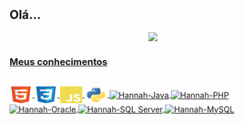 ## Olá...

<div align="center">
  <a href="https://github.com/hnnhlima">
  <img height="180em" src="https://github-readme-stats.vercel.app/api?username=hnnhlima&show_icons=true&theme=dark&include_all_commits=true&count_private=true"/>
</div>
  
### Meus conhecimentos
  
<div style="display: inline_block"><br>
  <img align="center" alt="Hannah-HTML" height="30" width="40" src="https://raw.githubusercontent.com/devicons/devicon/master/icons/html5/html5-original.svg">
  <img align="center" alt="Hannah-CSS" height="30" width="40" src="https://raw.githubusercontent.com/devicons/devicon/master/icons/css3/css3-original.svg">
  <img align="center" alt="Hannah-Js" height="30" width="40" src="https://raw.githubusercontent.com/devicons/devicon/master/icons/javascript/javascript-plain.svg">
  <img align="center" alt="Hannah-Python" height="30" width="40" src="https://raw.githubusercontent.com/devicons/devicon/master/icons/python/python-original.svg">
  <img align="center" alt="Hannah-Java" height="30" width="40" src="https://cdn.jsdelivr.net/gh/devicons/devicon/icons/java/java-original.svg">
  <img align="center" alt="Hannah-PHP" height="30" width="40" src="https://cdn.jsdelivr.net/gh/devicons/devicon/icons/php/php-original.svg">
  <img align="center" alt="Hannah-Oracle" height="30" width="40" src="https://cdn.jsdelivr.net/gh/devicons/devicon/icons/oracle/oracle-original.svg">
  <img align="center" alt="Hannah-SQL Server" height="30" width="40" src="https://cdn.jsdelivr.net/gh/devicons/devicon/icons/microsoftsqlserver/microsoftsqlserver-plain.svg">
  <img align="center" alt="Hannah-MySQL" height="30" width="40" src="https://cdn.jsdelivr.net/gh/devicons/devicon/icons/mysql/mysql-plain.svg">
</div>
